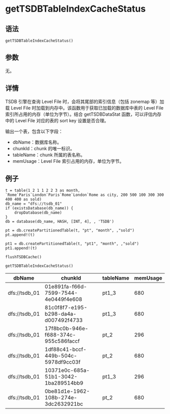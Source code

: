 # getTSDBTableIndexCacheStatus

## 语法

`getTSDBTableIndexCacheStatus()`

## 参数

无。

## 详情

TSDB 引擎在查询 Level File 时，会将其尾部的索引信息（包括 zonemap 等）加载 Level File
时加载到内存中。该函数用于获取已加载的数据库中表的 Level File 索引所占用的内存（单位为字节）。结合 getTSDBDataStat
函数，可以评估内存中的 Level File 对应的表的 sort key 设置是否合理。

输出一个表，包含以下字段：

* dbName：数据库名称。
* chunkId：chunk 的唯一标识。
* tableName：chunk 所属的表名称。
* memUsage：Level File 索引占用的内存，单位为字节。

## 例子

```
t = table(1 2 1 1 2 2 3 as month, `Rome`Paris`London`Paris`Rome`London`Rome as city, 200 500 100 300 300 400 400 as sold)
db_name = "dfs://tsdb_01"
if (existsDatabase(db_name)) {
    dropDatabase(db_name)
}
db = database(db_name, HASH, [INT, 4], , 'TSDB')

pt = db.createPartitionedTable(t, "pt", "month", ,"sold")
pt.append!(t)

pt1 = db.createPartitionedTable(t, "pt1", "month", ,"sold")
pt1.append!(t)

flushTSDBCache()

getTSDBTableIndexCacheStatus()
```

| dbName | chunkId | tableName | memUsage |
| --- | --- | --- | --- |
| dfs://tsdb\_01 | 01e891fa-f66d-7599-7544-4e0449f4e608 | pt1\_3 | 680 |
| dfs://tsdb\_01 | 81c0f8f7-e195-b298-da4a-d007492f4733 | pt1\_3 | 680 |
| dfs://tsdb\_01 | 17f8bc0b-946e-f688-374c-955c586faccf | pt\_2 | 296 |
| dfs://tsdb\_01 | 1df88c41-bccf-449b-504c-5978df9cc03f | pt\_2 | 680 |
| dfs://tsdb\_01 | 10371e0c-685a-51b1-3042-1ba289514bb9 | pt1\_3 | 296 |
| dfs://tsdb\_01 | 0be81d1e-1962-108b-274e-3dc2632921bc | pt\_2 | 680 |

